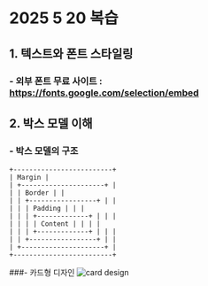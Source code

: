 # 2025 5 20 복습
## 1. 텍스트와 폰트 스타일링
### - 외부 폰트 무료 사이트 : https://fonts.google.com/selection/embed
## 2. 박스 모델 이해
### - 박스 모델의 구조

```
+-------------------------+
| Margin |
| +---------------------+ |
| | Border | |
| | +-----------------+ | |
| | | Padding | | |
| | | +-------------+ | | |
| | | | Content | | | |
| | | +-------------+ | | |
| | +-----------------+ | |
| +---------------------+ |
+-------------------------+
```

###- 카드형 디자인
<img src="https://tech.toktokhan.dev/files/posts/2021_06/chanho/2021-06-30-new-designer-doesnt-know-anything-4.png" alt="card design">
